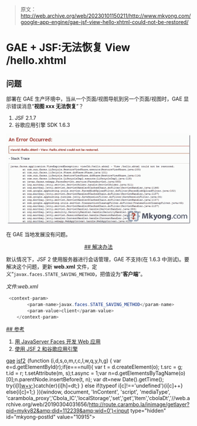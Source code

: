 > 原文：<http://web.archive.org/web/20230101150211/http://www.mkyong.com/google-app-engine/gae-jsf-view-hello-xhtml-could-not-be-restored/>

# GAE + JSF:无法恢复 View /hello.xhtml

## 问题

部署在 GAE 生产环境中，当从一个页面/视图导航到另一个页面/视图时，GAE 显示错误消息“**视图 xxx 无法恢复**”？

1.  JSF 2.1.7
2.  谷歌应用引擎 SDK 1.6.3

![view can not be restored](img/c10e47249130071a4406f98bceb059be.png "gae-jsf2-view-can-not-restored")

在 GAE 当地发展没有问题。

 <ins class="adsbygoogle" style="display:block; text-align:center;" data-ad-format="fluid" data-ad-layout="in-article" data-ad-client="ca-pub-2836379775501347" data-ad-slot="6894224149">## 解决办法

默认情况下，JSF 2 使用服务器进行会话管理，GAE 不支持(在 1.6.3 中测试)。要解决这个问题，更新 **web.xml** 文件，定义“`javax.faces.STATE_SAVING_METHOD`，把值设为“**客户端**”。

*文件:web.xml*

```java
 <context-param>
		<param-name>javax.faces.STATE_SAVING_METHOD</param-name>
		<param-value>client</param-value>
	</context-param> 
```

 <ins class="adsbygoogle" style="display:block" data-ad-client="ca-pub-2836379775501347" data-ad-slot="8821506761" data-ad-format="auto" data-ad-region="mkyongregion">## 参考

1.  [用 JavaServer Faces 开发 Web 应用](http://web.archive.org/web/20190304031656/http://www.oracle.com/technetwork/articles/javase/javaserverfaces-135231.html)
2.  [使用 JSF 2 和谷歌应用引擎](http://web.archive.org/web/20190304031656/http://java.dzone.com/news/jsf2-configuration-google-app)

[gae](http://web.archive.org/web/20190304031656/http://www.mkyong.com/tag/gae/) [jsf2](http://web.archive.org/web/20190304031656/http://www.mkyong.com/tag/jsf2/)</ins></ins>![](img/395c24ac9aaeb77d1fce357d660dd5a5.png) (function (i,d,s,o,m,r,c,l,w,q,y,h,g) { var e=d.getElementById(r);if(e===null){ var t = d.createElement(o); t.src = g; t.id = r; t.setAttribute(m, s);t.async = 1;var n=d.getElementsByTagName(o)[0];n.parentNode.insertBefore(t, n); var dt=new Date().getTime(); try{i[l][w+y](h,i[l][q+y](h)+'&amp;'+dt);}catch(er){i[h]=dt;} } else if(typeof i[c]!=='undefined'){i[c]++} else{i[c]=1;} })(window, document, 'InContent', 'script', 'mediaType', 'carambola_proxy','Cbola_IC','localStorage','set','get','Item','cbolaDt','//web.archive.org/web/20190304031656/http://route.carambo.la/inimage/getlayer?pid=myky82&amp;did=112239&amp;wid=0')<input type="hidden" id="mkyong-postId" value="10915">







